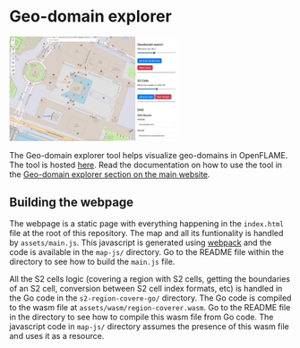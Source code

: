 # Geo-domain explorer

<img src="docs/gifs/geo-domain-query.gif" width="300"/>

The Geo-domain explorer tool helps visualize geo-domains in OpenFLAME. The tool is hosted [here](https://openflam.github.io/geo-domain-explorer/). Read the documentation on how to use the tool in the [Geo-domain explorer section on the main website](https://openflam.github.io/pages/tools/geodomain-explorer.html). 

## Building the webpage

The webpage is a static page with everything happening in the `index.html` file at the root of this repository. The map and all its funtionality is handled by `assets/main.js`. This javascript is generated using [webpack](https://webpack.js.org/) and the code is available in the `map-js/` directory. Go to the README file within the directory to see how to build the `main.js` file.

All the S2 cells logic (covering a region with S2 cells, getting the boundaries of an S2 cell, conversion between S2 cell index formats, etc) is handled in the Go code in the `s2-region-covere-go/` directory. The Go code is compiled to the wasm file at `assets/wasm/region-coverer.wasm`. Go to the README file in the directory to see how to compile this wasm file from Go code. The javascript code in `map-js/` directory assumes the presence of this wasm file and uses it as a resource.